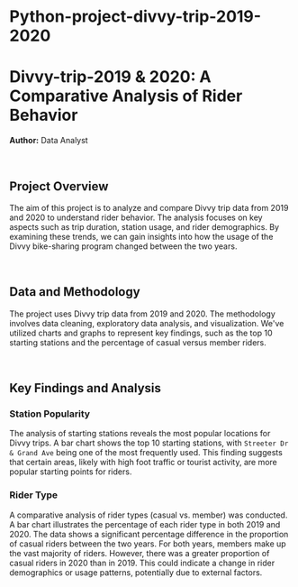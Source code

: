 # Python-project-divvy-trip-2019-2020
<!DOCTYPE html>
<html>
<head>
  <title>Divvy-trip-2019 & 2020: A Comparative Analysis of Rider Behavior</title>
</head>
<body>

  <h1>Divvy-trip-2019 & 2020: A Comparative Analysis of Rider Behavior</h1>
  <p><strong>Author:</strong> Data Analyst</p>

  <br>

  <h2>Project Overview</h2>
  <p>The aim of this project is to analyze and compare Divvy trip data from 2019 and 2020 to understand rider behavior. The analysis focuses on key aspects such as trip duration, station usage, and rider demographics. By examining these trends, we can gain insights into how the usage of the Divvy bike-sharing program changed between the two years.</p>

  <br>

  <h2>Data and Methodology</h2>
  <p>The project uses Divvy trip data from 2019 and 2020. The methodology involves data cleaning, exploratory data analysis, and visualization. We've utilized charts and graphs to represent key findings, such as the top 10 starting stations and the percentage of casual versus member riders.</p>
  
  <br>

  <h2>Key Findings and Analysis</h2>
  
  <h3>Station Popularity</h3>
  <p>The analysis of starting stations reveals the most popular locations for Divvy trips. A bar chart shows the top 10 starting stations, with <code>Streeter Dr & Grand Ave</code> being one of the most frequently used. This finding suggests that certain areas, likely with high foot traffic or tourist activity, are more popular starting points for riders.</p>
  
  <h3>Rider Type</h3>
  <p>A comparative analysis of rider types (casual vs. member) was conducted. A bar chart illustrates the percentage of each rider type in both 2019 and 2020. The data shows a significant percentage difference in the proportion of casual riders between the two years. For both years, members make up the vast majority of riders. However, there was a greater proportion of casual riders in 2020 than in 2019. This could indicate a change in rider demographics or usage patterns, potentially due to external factors.</p>

</body>
</html>
